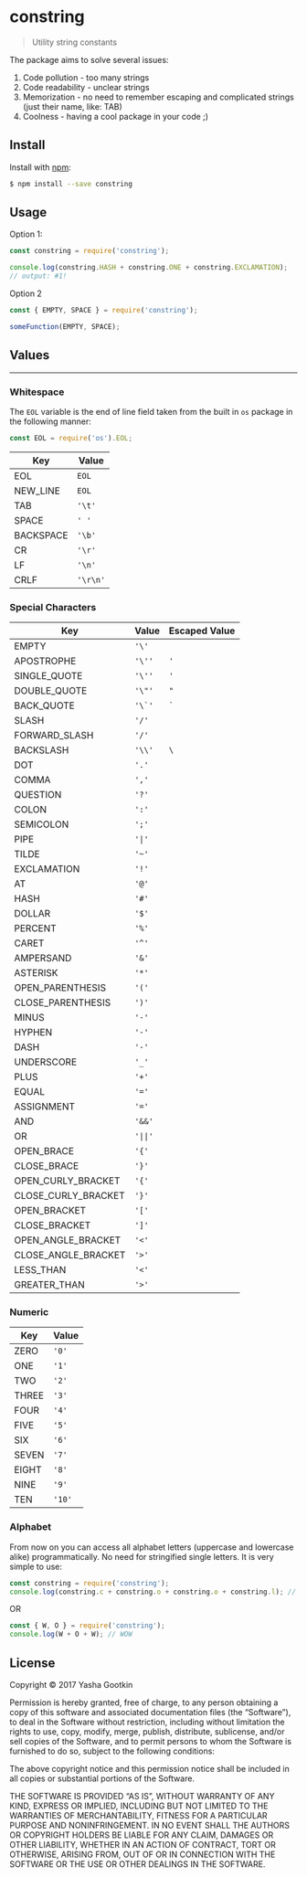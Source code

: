 # constring
> Utility string constants

The package aims to solve several issues:
1. Code pollution - too many strings
2. Code readability - unclear strings
3. Memorization - no need to remember escaping and complicated strings (just their name, like: TAB)
4. Coolness - having a cool package in your code ;)


## Install
Install with [npm](https://www.npmjs.com/package/constring):

```sh
$ npm install --save constring
```

## Usage
Option 1:
```js
const constring = require('constring');

console.log(constring.HASH + constring.ONE + constring.EXCLAMATION);
// output: #1!
```

Option 2
```js
const { EMPTY, SPACE } = require('constring');

someFunction(EMPTY, SPACE);
```

## Values
------

### Whitespace
The `EOL` variable is the end of line field taken from the built in `os` package in the following manner:
```js
const EOL = require('os').EOL;
```

| Key | Value |
| ----- | ----- |
| EOL | `EOL` |
| NEW_LINE | `EOL` |
| TAB | `'\t'` |
| SPACE | `' '` |
| BACKSPACE | `'\b'` |
| CR | `'\r'` |
| LF | `'\n'` |
| CRLF | `'\r\n'` |


### Special Characters
| Key | Value | Escaped Value |
| ----- | ----- | ----- |
| EMPTY | `'\'` |
| APOSTROPHE | `'\''` | `'` |
| SINGLE_QUOTE | `'\''` | `'` |
| DOUBLE_QUOTE | `'\"'` | `"` |
| BACK_QUOTE | ``'\`'`` | `` ` `` |
| SLASH | `'/'` |
| FORWARD_SLASH | `'/'` |
| BACKSLASH | `'\\'` | `\` |
| DOT | `'.'` |
| COMMA | `','` |
| QUESTION | `'?'` |
| COLON | `':'` |
| SEMICOLON |  `';'` |
| PIPE | `'\|'` |
| TILDE | `'~'` |
| EXCLAMATION | `'!'` |
| AT |  `'@'` |
| HASH | `'#'` |
| DOLLAR | `'$'` |
| PERCENT | `'%'` |
| CARET | `'^'` |
| AMPERSAND | `'&'` |
| ASTERISK | `'*'` |
| OPEN_PARENTHESIS | `'('` |
| CLOSE_PARENTHESIS | `')'` |
| MINUS | `'-'` |
| HYPHEN | `'-'` |
| DASH | `'-'` |
| UNDERSCORE | `'_'` |
| PLUS | `'+'` |
| EQUAL | `'='` |
| ASSIGNMENT | `'='` |
| AND | `'&&'` |
| OR |`'\|\|'` |
| OPEN_BRACE | `'{'` |
| CLOSE_BRACE | `'}'` |
| OPEN_CURLY_BRACKET | `'{'` |
| CLOSE_CURLY_BRACKET | `'}'` |
| OPEN_BRACKET | `'['` |
| CLOSE_BRACKET | `']'` |
| OPEN_ANGLE_BRACKET | `'<'` |
| CLOSE_ANGLE_BRACKET | `'>'` |
| LESS_THAN | `'<'` |
| GREATER_THAN | `'>'` |


### Numeric
| Key | Value |
| ----- | ----- |
| ZERO | `'0'` |
| ONE | `'1'` |
| TWO | `'2'` |
| THREE | `'3'` |
| FOUR | `'4'` |
| FIVE | `'5'` |
| SIX | `'6'` |
| SEVEN | `'7'` |
| EIGHT | `'8'` |
| NINE | `'9'` |
| TEN |  `'10'` |

### Alphabet
From now on you can access all alphabet letters (uppercase and lowercase alike) programmatically.
No need for stringified single letters. It is very simple to use:
```js
const constring = require('constring');
console.log(constring.c + constring.o + constring.o + constring.l); // cool
```
OR
```js
const { W, O } = require('constring');
console.log(W + O + W); // WOW
```

## License

Copyright © 2017 Yasha Gootkin

Permission is hereby granted, free of charge, to any person obtaining a copy of this software and associated documentation files (the “Software”), to deal in the Software without restriction, including without limitation the rights to use, copy, modify, merge, publish, distribute, sublicense, and/or sell copies of the Software, and to permit persons to whom the Software is furnished to do so, subject to the following conditions:

The above copyright notice and this permission notice shall be included in all copies or substantial portions of the Software.

THE SOFTWARE IS PROVIDED “AS IS”, WITHOUT WARRANTY OF ANY KIND, EXPRESS OR IMPLIED, INCLUDING BUT NOT LIMITED TO THE WARRANTIES OF MERCHANTABILITY, FITNESS FOR A PARTICULAR PURPOSE AND NONINFRINGEMENT. IN NO EVENT SHALL THE AUTHORS OR COPYRIGHT HOLDERS BE LIABLE FOR ANY CLAIM, DAMAGES OR OTHER LIABILITY, WHETHER IN AN ACTION OF CONTRACT, TORT OR OTHERWISE, ARISING FROM, OUT OF OR IN CONNECTION WITH THE SOFTWARE OR THE USE OR OTHER DEALINGS IN THE SOFTWARE.